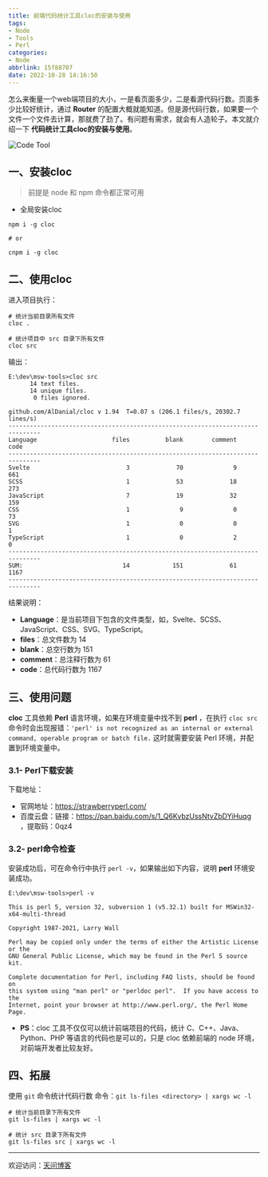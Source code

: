 ```yaml
---
title: 前端代码统计工具cloc的安装与使用
tags:
- Node
- Tools
- Perl
categories:
- Node
abbrlink: 15f88707
date: 2022-10-28 14:16:50
---
```


怎么来衡量一个web端项目的大小，一是看页面多少，二是看源代码行数。页面多少比较好统计，通过 **Router** 的配置大概就能知道。但是源代码行数，如果要一个文件一个文件去计算，那就费了劲了。有问题有需求，就会有人造轮子。本文就介绍一下 **代码统计工具cloc的安装与使用**。 

![Code Tool](https://tiven.cn/static/img/img-code-01-6IWYmS-GDD2PJuyS8hhg2.jpg)

<!-- more -->

## 一、安装cloc

> 前提是 node 和 npm 命令都正常可用

* 全局安装cloc

```shell
npm i -g cloc

# or

cnpm i -g cloc
```

## 二、使用cloc

进入项目执行：

```shell
# 统计当前目录所有文件
cloc .

# 统计项目中 src 目录下所有文件
cloc src
```

输出：

```text
E:\dev\msw-tools>cloc src
      14 text files.
      14 unique files.
       0 files ignored.

github.com/AlDanial/cloc v 1.94  T=0.07 s (206.1 files/s, 20302.7 lines/s)
-------------------------------------------------------------------------------
Language                     files          blank        comment           code
-------------------------------------------------------------------------------
Svelte                           3             70              9            661
SCSS                             1             53             18            273
JavaScript                       7             19             32            159
CSS                              1              9              0             73
SVG                              1              0              0              1
TypeScript                       1              0              2              0
-------------------------------------------------------------------------------
SUM:                            14            151             61           1167
-------------------------------------------------------------------------------
```

结果说明：
* **Language**：是当前项目下包含的文件类型，如，Svelte、SCSS、JavaScript、CSS、SVG、TypeScript。
* **files**：总文件数为 14
* **blank**：总空行数为 151
* **comment**：总注释行数为 61
* **code**：总代码行数为 1167

## 三、使用问题

**cloc** 工具依赖 **Perl** 语言环境，如果在环境变量中找不到 **perl** ，在执行 `cloc src` 命令时会出现报错：`'perl' is not recognized as an internal or external command, operable program or batch file.`
这时就需要安装 Perl 环境，并配置到环境变量中。

### 3.1- Perl下载安装

下载地址：
* 官网地址：https://strawberryperl.com/
* 百度云盘：链接：https://pan.baidu.com/s/1_Q6KvbzUssNtvZbDYiHuqg ，提取码：0qz4

### 3.2- perl命令检查

安装成功后，可在命令行中执行 `perl -v`，如果输出如下内容，说明 **perl** 环境安装成功。

```text
E:\dev\msw-tools>perl -v

This is perl 5, version 32, subversion 1 (v5.32.1) built for MSWin32-x64-multi-thread

Copyright 1987-2021, Larry Wall

Perl may be copied only under the terms of either the Artistic License or the
GNU General Public License, which may be found in the Perl 5 source kit.

Complete documentation for Perl, including FAQ lists, should be found on
this system using "man perl" or "perldoc perl".  If you have access to the
Internet, point your browser at http://www.perl.org/, the Perl Home Page.
```

* **PS**：cloc 工具不仅仅可以统计前端项目的代码，统计 C、C++、Java、Python、PHP 等语言的代码也是可以的，只是 cloc 依赖前端的 node 环境，对前端开发者比较友好。

## 四、拓展

使用 `git` 命令统计代码行数
命令：`git ls-files <directory> | xargs wc -l`

```shell
# 统计当前目录下所有文件
git ls-files | xargs wc -l

# 统计 src 目录下所有文件
git ls-files src | xargs wc -l
```

---

欢迎访问：[天问博客](https://tiven.cn/p/15f88707/ "天问博客-专注于大前端技术")

